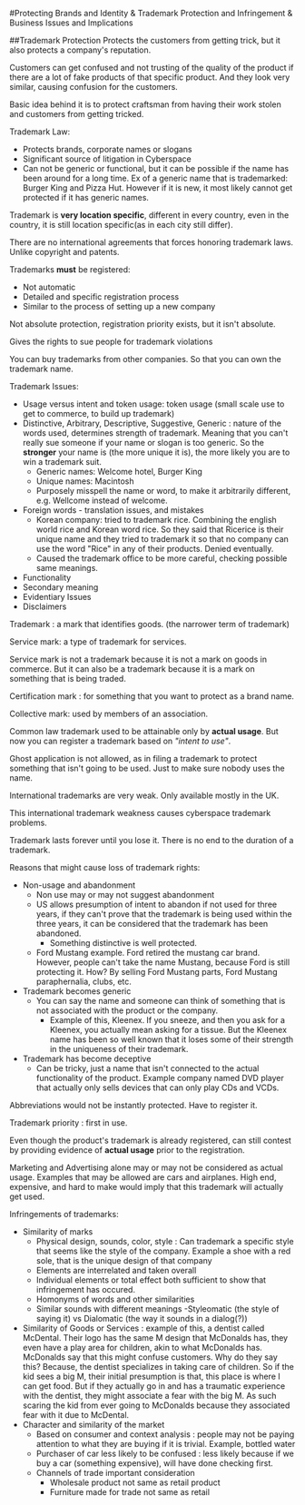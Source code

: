 #Protecting Brands and Identity & Trademark Protection and Infringement & Business Issues and Implications

##Trademark Protection
Protects the customers from getting trick, but it also protects
a company's reputation.

Customers can get confused and not trusting of the quality of the product
if there are a lot of fake products of that specific product. And they look
very similar, causing confusion for the customers.

Basic idea behind it is to protect craftsman from having their work stolen
and customers from getting tricked.

Trademark Law:
- Protects brands, corporate names or slogans
- Significant source of litigation in Cyberspace
- Can not be generic or functional, but it can be possible if the
name has been around for a long time. Ex of a generic name that is 
trademarked: Burger King and Pizza Hut. However if it is new, it
most likely cannot get protected if it has generic names.

Trademark is **very location specific**, different in every country, 
even in the country, it is still location specific(as in each city still
differ). 

There are no international agreements that forces honoring trademark laws. Unlike
copyright and patents.

Trademarks **must** be registered:
- Not automatic
- Detailed and specific registration process
- Similar to the process of setting up a new company

Not absolute protection, registration priority exists, but it
isn't absolute.

Gives the rights to sue people for trademark violations

You can buy trademarks from other companies. So that you can own the
trademark name.

Trademark Issues:
- Usage versus intent and token usage: token usage (small scale use to get to
commerce, to build up trademark)
- Distinctive, Arbitrary, Descriptive, Suggestive, Generic : nature of the words 
used, determines strength of trademark. Meaning that you can't really sue someone
if your name or slogan is too generic. So the **stronger** your name is (the more unique it is), the more
likely you are to win a trademark suit.
    - Generic names: Welcome hotel, Burger King
    - Unique names: Macintosh
    - Purposely misspell the name or word, to make it arbitrarily
    different, e.g. Wellcome instead of welcome.
- Foreign words - translation issues, and mistakes
    - Korean company: tried to trademark rice. Combining the english world
    rice and Korean word rice. So they said that Ricerice is their unique name
    and they tried to trademark it so that no company can use the word "Rice" in any
    of their products. Denied eventually.
    - Caused the trademark office to be more careful, checking possible same meanings.
- Functionality
- Secondary meaning
- Evidentiary Issues
- Disclaimers

Trademark : a mark that identifies goods. (the narrower term of trademark)

Service mark: a type of trademark for services.

Service mark is not a trademark because it is not a mark on goods in commerce. But it can 
also be a trademark because it is a mark on something that is being traded.

Certification mark : for something that you want to protect as a brand name.

Collective mark: used by members of an association.

Common law trademark used to be attainable only by **actual usage**. But now
you can register a trademark based on *"intent to use"*. 

Ghost application is not allowed, as in filing a trademark to protect something that
isn't going to be used. Just to make sure nobody uses the name.

International trademarks are very weak. Only available mostly in the UK.

This international trademark weakness causes cyberspace trademark problems.

Trademark lasts forever until you lose it. There is no end to the duration of
a trademark. 

Reasons that might cause loss of trademark rights:
- Non-usage and abandonment
    - Non use may or may not suggest abandonment
    - US allows presumption of intent to abandon if not used for three years,
    if they can't prove that the trademark is being used within the three years,
    it can be considered that the trademark has been abandoned.
        - Something distinctive is well protected.
    - Ford Mustang example. Ford retired the mustang car brand. However,
    people can't take the name Mustang, because Ford is still protecting it. How?
    By selling Ford Mustang parts, Ford Mustang paraphernalia, clubs, etc.
- Trademark becomes generic
    - You can say the name and someone can think of something that is not associated
    with the product or the company. 
        - Example of this, Kleenex. If you sneeze, and then
        you ask for a Kleenex, you actually mean asking for a tissue. But the Kleenex name has
        been so well known that it loses some of their strength in the uniqueness of their trademark.
- Trademark has become deceptive
    - Can be tricky, just a name that isn't connected to the actual functionality of
    the product. Example company named DVD player that actually only sells devices that can
    only play CDs and VCDs.
    
Abbreviations would not be instantly protected. Have to register it.

Trademark priority : first in use.

Even though the product's trademark is already registered, can still contest
by providing evidence of **actual usage** prior to the registration.

Marketing and Advertising alone may or may not be considered as actual usage.
Examples that may be allowed are cars and airplanes. High end, expensive, and hard to make
would imply that this trademark will actually get used.

Infringements of trademarks:
- Similarity of marks
    - Physical design, sounds, color, style : Can trademark a specific style
    that seems like the style of the company. Example a shoe with a red sole, that is 
    the unique design of that company
    - Elements are interrelated and taken overall 
    - Individual elements or total effect both sufficient to show that infringement has
    occured.
    - Homonyms of words and other similarities
    - Similar sounds with different meanings
        -Styleomatic (the style of saying it) vs Dialomatic (the way it sounds in a dialog(?))
- Similarity of Goods or Services : example of this, a dentist called McDental.
                                      Their logo has the same M design that McDonalds has, they even have a play
                                      area for children, akin to what McDonalds has. McDonalds say that this might
                                      confuse customers. Why do they say this? Because, the dentist specializes in taking care of children.
                                      So if the kid sees a big M, their initial presumption is that, this place is where
                                      I can get food. But if they actually go in and has a traumatic experience with
                                      the dentist, they might associate a fear with the big M. As such scaring the kid
                                      from ever going to McDonalds because they associated fear with it due to McDental.
- Character and similarity of the market
    - Based on consumer and context analysis : people may not be paying attention to what
    they are buying if it is trivial. Example, bottled water
    - Purchaser of car less likely to be confused : less likely because if we buy a car (something expensive),
    will have done checking first.
    - Channels of trade important consideration
        - Wholesale product not same as retail product
        - Furniture made for trade not same as retail

